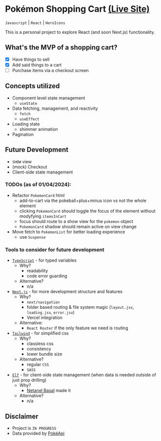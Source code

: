 # Pokémon Shopping Cart [(Live Site)](https://pokemon-shopping.vercel.app/)

`Javascript` | `React` | `HeroIcons`

This is a personal project to explore React (and soon Next.js) functionality.

## What's the MVP of a shopping cart?

- [x] Have things to sell
- [x] Add said things to a cart
- [ ] Purchase items via a checkout screen

## Concepts utilized

- Component level state management
  - `useState`
- Data fetching, management, and reactivity
  - `fetch`
  - `useEffect`
- Loading state
  - shimmer animation
- Pagination

## Future Development

- `SHOW` view
- (mock) Checkout
- Client-side state management

### TODOs (as of 01/04/2024):

- Refactor `PokemonCard` html
  - add-to-cart via the pokeball+plus+minus icon vs not the whole element
  - clicking `PokemonCard` should toggle the focus of the element without modyfying `itemsInCart`
  - focus should route to a show view for the `pokemon` object
  - `PokemonCard` shadow should remain active on view change
- Move fetch to `PokemonList` for better loading experience
  - use `Suspense`

### Tools to consider for future development

- [`TypeScript`](https://www.typescriptlang.org/docs/) - for typed variables
  - Why?
    - readability
    - code error guarding
  - Alternative?
    - n/a
- [`Next.js`](https://nextjs.org/) - for more development structure and features
  - Why?
    - `next/navigation`
    - folder based routing & file system magic (`layout.jsx`, `loading.jsx`, `error.jsx`)
    - Vercel integration
  - Alternative:
    - `React Router` if the only feature we need is routing
- [`Tailwind`](https://tailwindcss.com/) - for simplified css
  - Why?
    - classless css
    - consistency
    - lower bundle size
  - Alternative?
    - regular `CSS`
    - `SASS`
- [`Elf`](https://ngneat.github.io/elf/) - for client-side state management (when data is needed outside of just prop drilling)
  - Why?
    - [Netanel Basal](https://netbasal.com/) made it
  - Alternative?
    - n/a

## Disclaimer

- Project is `IN PROGRESS`
- Data provided by [PokéApi](https://pokeapi.co/)
